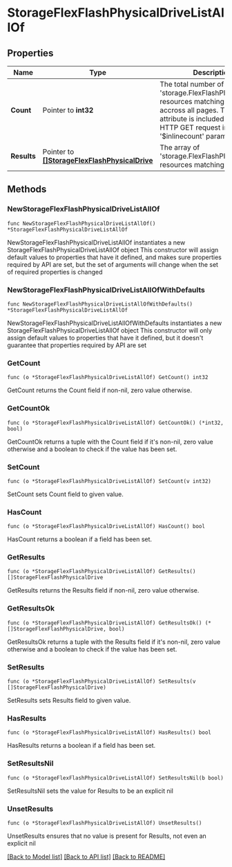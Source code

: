 # StorageFlexFlashPhysicalDriveListAllOf

## Properties

Name | Type | Description | Notes
------------ | ------------- | ------------- | -------------
**Count** | Pointer to **int32** | The total number of &#39;storage.FlexFlashPhysicalDrive&#39; resources matching the request, accross all pages. The &#39;Count&#39; attribute is included when the HTTP GET request includes the &#39;$inlinecount&#39; parameter. | [optional] 
**Results** | Pointer to [**[]StorageFlexFlashPhysicalDrive**](StorageFlexFlashPhysicalDrive.md) | The array of &#39;storage.FlexFlashPhysicalDrive&#39; resources matching the request. | [optional] 

## Methods

### NewStorageFlexFlashPhysicalDriveListAllOf

`func NewStorageFlexFlashPhysicalDriveListAllOf() *StorageFlexFlashPhysicalDriveListAllOf`

NewStorageFlexFlashPhysicalDriveListAllOf instantiates a new StorageFlexFlashPhysicalDriveListAllOf object
This constructor will assign default values to properties that have it defined,
and makes sure properties required by API are set, but the set of arguments
will change when the set of required properties is changed

### NewStorageFlexFlashPhysicalDriveListAllOfWithDefaults

`func NewStorageFlexFlashPhysicalDriveListAllOfWithDefaults() *StorageFlexFlashPhysicalDriveListAllOf`

NewStorageFlexFlashPhysicalDriveListAllOfWithDefaults instantiates a new StorageFlexFlashPhysicalDriveListAllOf object
This constructor will only assign default values to properties that have it defined,
but it doesn't guarantee that properties required by API are set

### GetCount

`func (o *StorageFlexFlashPhysicalDriveListAllOf) GetCount() int32`

GetCount returns the Count field if non-nil, zero value otherwise.

### GetCountOk

`func (o *StorageFlexFlashPhysicalDriveListAllOf) GetCountOk() (*int32, bool)`

GetCountOk returns a tuple with the Count field if it's non-nil, zero value otherwise
and a boolean to check if the value has been set.

### SetCount

`func (o *StorageFlexFlashPhysicalDriveListAllOf) SetCount(v int32)`

SetCount sets Count field to given value.

### HasCount

`func (o *StorageFlexFlashPhysicalDriveListAllOf) HasCount() bool`

HasCount returns a boolean if a field has been set.

### GetResults

`func (o *StorageFlexFlashPhysicalDriveListAllOf) GetResults() []StorageFlexFlashPhysicalDrive`

GetResults returns the Results field if non-nil, zero value otherwise.

### GetResultsOk

`func (o *StorageFlexFlashPhysicalDriveListAllOf) GetResultsOk() (*[]StorageFlexFlashPhysicalDrive, bool)`

GetResultsOk returns a tuple with the Results field if it's non-nil, zero value otherwise
and a boolean to check if the value has been set.

### SetResults

`func (o *StorageFlexFlashPhysicalDriveListAllOf) SetResults(v []StorageFlexFlashPhysicalDrive)`

SetResults sets Results field to given value.

### HasResults

`func (o *StorageFlexFlashPhysicalDriveListAllOf) HasResults() bool`

HasResults returns a boolean if a field has been set.

### SetResultsNil

`func (o *StorageFlexFlashPhysicalDriveListAllOf) SetResultsNil(b bool)`

 SetResultsNil sets the value for Results to be an explicit nil

### UnsetResults
`func (o *StorageFlexFlashPhysicalDriveListAllOf) UnsetResults()`

UnsetResults ensures that no value is present for Results, not even an explicit nil

[[Back to Model list]](../README.md#documentation-for-models) [[Back to API list]](../README.md#documentation-for-api-endpoints) [[Back to README]](../README.md)


